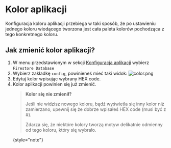 # Kolor aplikacji

Konfiguracja koloru aplikacji przebiega w taki sposób, że po ustawieniu jednego koloru wiodącego tworzona jest cała paleta kolorów pochodząca z tego konkretnego koloru.

## Jak zmienić kolor aplikacji?

1. W menu przedstawionym w sekcji [Konfiguracja aplikacji](Konfiguracja-aplikacji.md#nawigacja-po-platformie-firebase) wybierz `Firestore Database`
2. Wybierz zakładkę `config`, powinieneś mieć taki widok:
   ![color.png](color.png)
3. Edytuj kolor wpisując wybrany HEX code.
4. Kolor aplikacji powinien się już zmienić.
   > **Kolor się nie zmienił?**
   >
   > Jeśli nie widzisz nowego koloru, bądź wyświetla się inny kolor niż zamierzano, upewnij się że dobrze wpisałeś HEX code (musi być z #).
   > 
   > Zdarza się, że niektóre kolory tworzą motyw delikatnie odmienny od tego koloru, który się wybrało.
   >
   {style="note"}
